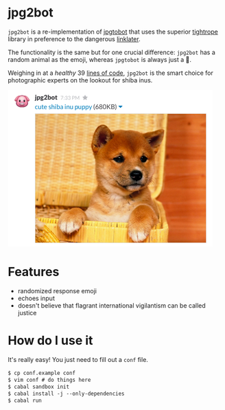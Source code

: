 # jpg2bot

`jpg2bot` is a re-implementation of [jpgtobot](https://github.com/hlian/jpgtobot) that uses the superior [tightrope](https://github.com/ianthehenry/tightrope) library in preference to the dangerous [linklater](https://github.com/hlian/linklater).

The functionality is the same but for one crucial difference: `jpg2bot` has a random animal as the emoji, whereas `jpgtobot` is always just a 🎁.

Weighing in at a *healthy* 39 [lines of code](https://github.com/ianthehenry/jpg2bot/blob/master/Main.hs), `jpg2bot` is the smart choice for photographic experts on the lookout for shiba inus.

![wow. is not corg](screenshot.png)

# Features

- randomized response emoji
- echoes input
- doesn't believe that flagrant international vigilantism can be called justice

# How do I use it

It's really easy! You just need to fill out a `conf` file.

    $ cp conf.example conf
    $ vim conf # do things here
    $ cabal sandbox init
    $ cabal install -j --only-dependencies
    $ cabal run
